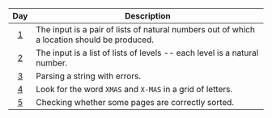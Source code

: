 | Day                                        | Description                                                                                 |
| :-:                                        | -                                                                                           |
| [1](2024_descriptions_with_tests.md#day-1) | The input is a pair of lists of natural numbers out of which a location should be produced. |
| [2](2024_descriptions_with_tests.md#day-2) | The input is a list of lists of levels -- each level is a natural number.                   |
| [3](2024_descriptions_with_tests.md#day-3) | Parsing a string with errors.                                                               |
| [4](2024_descriptions_with_tests.md#day-4) | Look for the word `XMAS` and `X-MAS` in a grid of letters.                                  |
| [5](2024_descriptions_with_tests.md#day-5) | Checking whether some pages are correctly sorted.                                           |
